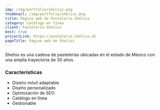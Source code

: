 ```yaml
---
img: /img/portfolio/sheliss.png
thumbnail: /img/portfolio/sheliss.png
title: Página web de Pastelería Sheliss
category: Catálogo en línea
client: Pastelería Sheliss
best: true
projectLink: https://pasteleria-sheliss.ml
pageTitle: Página web de Sheliss
---
```


Sheliss es una cadena de pastelerías ubicadas en el estado de México con una amplía trayectoria de 30 años.

### Características

* Diseño móvil adaptable
* Diseño personalizado 
* Optimización de SEO
* Catálogo en línea
* Gestionable